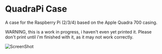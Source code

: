 # QuadraPi Case

A case for the Raspberry Pi (2/3/4) based on the Apple Quadra 700 casing.

WARNING, this is a work in progress, i haven't even yet printed it. Please don't print until i'm finished with it, as it may not work correctly.

![ScreenShot](https://raw.github.com/egrath/QuadraPi/master/QuadraPi.png)

